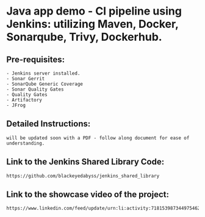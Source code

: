 # Java app demo - CI pipeline using Jenkins: utilizing Maven, Docker, Sonarqube, Trivy, Dockerhub. 

Pre-requisites:
--------
    - Jenkins server installed.
    - Sonar Gerrit
    - SonarQube Generic Coverage
    - Sonar Quality Gates
    - Quality Gates
    - Artifactory
    - JFrog
    
Detailed Instructions:
-------
    will be updated soon with a PDF - follow along document for ease of understanding.

Link to the Jenkins Shared Library Code:
-------
    https://github.com/blackeyedabyss/jenkins_shared_library

Link to the showcase video of the project:
-------
    https://www.linkedin.com/feed/update/urn:li:activity:7181539873449754625/

